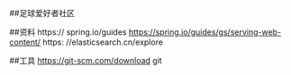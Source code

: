 ##足球爱好者社区

##资料
https:// spring.io/guides
https://spring.io/guides/gs/serving-web-content/
https: //elasticsearch.cn/explore

##工具
https://git-scm.com/download 
git
